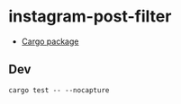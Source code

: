 # instagram-post-filter

* [Cargo package](https://crates.io/crates/instagram-post-filter)

## Dev

```
cargo test -- --nocapture
```

